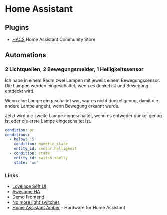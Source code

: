 # Home Assistant

## Plugins

- [HACS](https://community.home-assistant.io/t/custom-component-hacs/121727)
Home Assistant Community Store

## Automations

### 2 Lichtquellen, 2 Bewegungsmelder, 1 Helligkeitssensor

Ich habe in einem Raum zwei Lampen mit jeweils einem Bewegungssensor. Die Lampen werden eingeschaltet, wenn es dunkel ist und Bewegung entdeckt wird.

Wenn eine Lampe eingeschaltet war, war es nicht dunkel genug, damit die andere Lampe angeht, wenn Bewegung erkannt wurde.

Jetzt wird die zweite Lampe eingeschaltet, wenn es entweder dunkel genug ist oder die erste Lampe eingeschaltet ist.

```yaml
condition: or
conditions:
  - below: '5'
    condition: numeric_state
    entity_id: sensor.helligkeit
  - condition: state
    entity_id: switch.shelly
    state: 'on'
```

### Links

- [Lovelace Soft UI](https://github.com/N-l1/lovelace-soft-ui)
- [Awesome HA](https://github.com/frenck/awesome-home-assistant)
- [Demo Frontend](https://demo.home-assistant.io/#/lovelace/0)
- [No more light switches](https://smarthome.university/automations/no-more-light-switches/)
- [Home Assistant Amber](https://www.crowdsupply.com/nabu-casa/home-assistant-amber) - Hardware für Home Assistant

